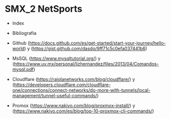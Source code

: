 # SMX_2 NetSports

- Index
  
- Bibliografia 
- Github (https://docs.github.com/es/get-started/start-your-journey/hello-world)  y (https://gist.github.com/dasdo/9ff71c5c0efa037441b6)
- MsSQL (https://www.mysqltutorial.org/) y (https://www.uv.mx/personal/lizhernandez/files/2013/04/Comandos-mysql.pdf)
- Cloudflare (https://raiolanetworks.com/blog/cloudflare/) y (https://developers.cloudflare.com/cloudflare-one/connections/connect-networks/do-more-with-tunnels/local-management/tunnel-useful-commands/)
- Promox (https://www.nakivo.com/blog/proxmox-install/) y (https://www.nakivo.com/es/blog/top-10-proxmox-cli-commands/)
  
